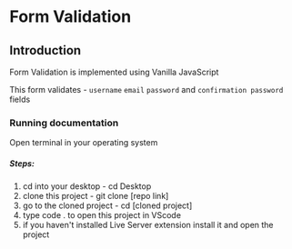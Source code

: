 # Form Validation

## Introduction

Form Validation is implemented using Vanilla JavaScript

This form validates - `username` `email` `password` and `confirmation password` fields

### Running documentation

Open terminal in your operating system

##### Steps:

1) cd into your desktop - cd Desktop
2) clone this project - git clone [repo link]
3) go to the cloned project - cd [cloned project]
4) type code . to open this project in VScode
5) if you haven't installed Live Server extension install it and open the project
